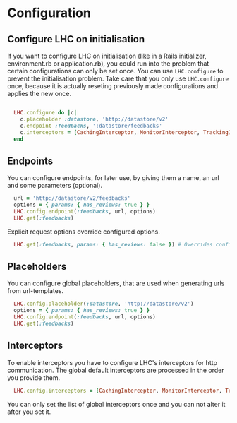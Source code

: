 Configuration
===

## Configure LHC on initialisation

If you want to configure LHC on initialisation (like in a Rails initializer, environment.rb or application.rb), you could run into the problem that certain configurations can only be set once.
You can use `LHC.configure` to prevent the initialisation problem.
Take care that you only use `LHC.configure` once, because it is actually reseting previously made configurations and applies the new once.

```ruby

  LHC.configure do |c|
    c.placeholder :datastore, 'http://datastore/v2'
    c.endpoint :feedbacks, ':datastore/feedbacks'
    c.interceptors = [CachingInterceptor, MonitorInterceptor, TrackingIdInterceptor]
  end

```

## Endpoints

You can configure endpoints, for later use, by giving them a name, an url and some parameters (optional).

```ruby
  url = 'http://datastore/v2/feedbacks'
  options = { params: { has_reviews: true } }
  LHC.config.endpoint(:feedbacks, url, options)
  LHC.get(:feedbacks)
```

Explicit request options override configured options.

```ruby
  LHC.get(:feedbacks, params: { has_reviews: false }) # Overrides configured params
```

## Placeholders

You can configure global placeholders, that are used when generating urls from url-templates.

```ruby
  LHC.config.placeholder(:datastore, 'http://datastore/v2')
  options = { params: { has_reviews: true } }
  LHC.config.endpoint(:feedbacks, url, options)
  LHC.get(:feedbacks)
```

## Interceptors

To enable interceptors you have to configure LHC's interceptors for http communication.
The global default interceptors are processed in the order you provide them.

```ruby
  LHC.config.interceptors = [CachingInterceptor, MonitorInterceptor, TrackingIdInterceptor]
```

You can only set the list of global interceptors once and you can not alter it after you set it.

